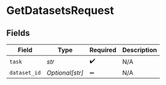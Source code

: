 # GetDatasetsRequest


## Fields

| Field              | Type               | Required           | Description        |
| ------------------ | ------------------ | ------------------ | ------------------ |
| `task`             | *str*              | :heavy_check_mark: | N/A                |
| `dataset_id`       | *Optional[str]*    | :heavy_minus_sign: | N/A                |